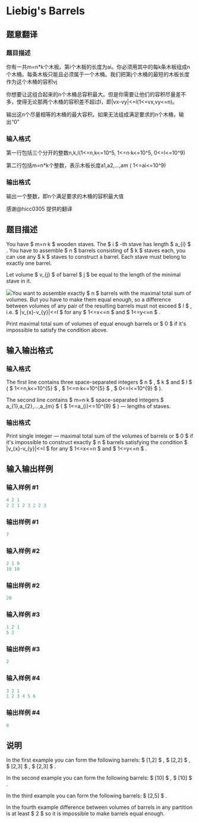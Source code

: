 # Liebig&#039;s Barrels

## 题意翻译

### 题目描述

你有一共m=n*k个木板。第i个木板的长度为ai。你必须用其中的每k条木板组成n个木桶。每条木板只能且必须属于一个木桶。我们把第j个木桶的最短的木板长度作为这个木桶的容积vj

你想要让这组合起来的n个木桶总容积最大。但是你需要让他们的容积尽量差不多，使得无论那两个木桶的容积差不超过l，即|vx-vy|<=l(1<=vx,vy<=n)。

输出这n个尽量相等的木桶的最大容积。如果无法组成满足要求的n个木桶，输出“0”

### 输入格式

第一行包括三个分开的整数n,k,l(1<=n,k<=10^5, 1<=n·k<=10^5, 0<=l<=10^9)

第二行包括m=n*k个整数，表示木板长度a1,a2,...,am ( 1<=ai<=10^9)

### 输出格式

输出一个整数，即n个满足要求的木桶的容积最大值

感谢@hicc0305 提供的翻译

## 题目描述

You have $ m=n·k $ wooden staves. The $ i $ -th stave has length $ a_{i} $ . You have to assemble $ n $ barrels consisting of $ k $ staves each, you can use any $ k $ staves to construct a barrel. Each stave must belong to exactly one barrel.

Let volume $ v_{j} $ of barrel $ j $ be equal to the length of the minimal stave in it.

![](https://cdn.luogu.com.cn/upload/vjudge_pic/CF985C/4f1a7fe5368f5e0320d67b89ae12f92d6302564e.png)You want to assemble exactly $ n $ barrels with the maximal total sum of volumes. But you have to make them equal enough, so a difference between volumes of any pair of the resulting barrels must not exceed $ l $ , i.e. $ |v_{x}-v_{y}|<=l $ for any $ 1<=x<=n $ and $ 1<=y<=n $ .

Print maximal total sum of volumes of equal enough barrels or $ 0 $ if it's impossible to satisfy the condition above.

## 输入输出格式

### 输入格式

The first line contains three space-separated integers $ n $ , $ k $ and $ l $ ( $ 1<=n,k<=10^{5} $ , $ 1<=n·k<=10^{5} $ , $ 0<=l<=10^{9} $ ).

The second line contains $ m=n·k $ space-separated integers $ a_{1},a_{2},...,a_{m} $ ( $ 1<=a_{i}<=10^{9} $ ) — lengths of staves.

### 输出格式

Print single integer — maximal total sum of the volumes of barrels or $ 0 $ if it's impossible to construct exactly $ n $ barrels satisfying the condition $ |v_{x}-v_{y}|<=l $ for any $ 1<=x<=n $ and $ 1<=y<=n $ .

## 输入输出样例

### 输入样例 #1

```cpp
4 2 1
2 2 1 2 3 2 2 3

```
### 输出样例 #1

```cpp
7

```
### 输入样例 #2

```cpp
2 1 0
10 10

```
### 输出样例 #2

```cpp
20

```
### 输入样例 #3

```cpp
1 2 1
5 2

```
### 输出样例 #3

```cpp
2

```
### 输入样例 #4

```cpp
3 2 1
1 2 3 4 5 6

```
### 输出样例 #4

```cpp
0

```
## 说明

In the first example you can form the following barrels: $ [1,2] $ , $ [2,2] $ , $ [2,3] $ , $ [2,3] $ .

In the second example you can form the following barrels: $ [10] $ , $ [10] $ .

In the third example you can form the following barrels: $ [2,5] $ .

In the fourth example difference between volumes of barrels in any partition is at least $ 2 $ so it is impossible to make barrels equal enough.

